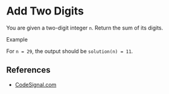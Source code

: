 # Add Two Digits

You are given a two-digit integer `n`. Return the sum of its digits.

Example

For `n = 29`, the output should be `solution(n) = 11`.

## References
* [CodeSignal.com](https://app.codesignal.com/arcade/code-arcade/intro-gates/wAGdN6FMPkx7WBq66)
